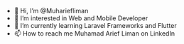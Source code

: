 - 👋 Hi, I’m @Muhariefliman
- 👀 I’m interested in Web and Mobile Developer
- 🌱 I’m currently learning Laravel Frameworks and Flutter
- 📫 How to reach me Muhamad Arief Liman on LinkedIn

<!---
Muhariefliman/Muhariefliman is a ✨ special ✨ repository because its `README.md` (this file) appears on your GitHub profile.
You can click the Preview link to take a look at your changes.
--->
